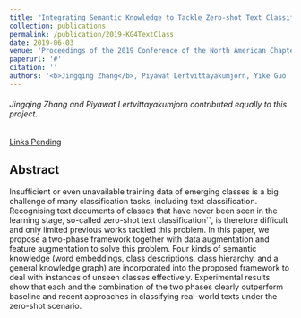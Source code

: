 ```yaml
---
title: "Integrating Semantic Knowledge to Tackle Zero-shot Text Classification"
collection: publications
permalink: /publication/2019-KG4TextClass
date: 2019-06-03
venue: 'Proceedings of the 2019 Conference of the North American Chapter of the Association for Computational Linguistics: Human Language Technologies (NAACL-HLT)'
paperurl: '#'
citation: ''
authors: '<b>Jingqing Zhang</b>, Piyawat Lertvittayakumjorn, Yike Guo'
---
```


###### Jingqing Zhang and Piyawat Lertvittayakumjorn contributed equally to this project.

[Links Pending](#)

## Abstract
Insufficient or even unavailable training data of emerging classes is a big challenge of many classification tasks, including text classification.
Recognising text documents of classes that have never been seen in the learning stage, so-called zero-shot text classification``, is therefore difficult and only limited previous works tackled this problem.
In this paper, we propose a two-phase framework together with data augmentation and feature augmentation to solve this problem. Four kinds of semantic knowledge (word embeddings, class descriptions, class hierarchy, and a general knowledge graph) are incorporated into the proposed framework to deal with instances of unseen classes effectively. Experimental results show that each and the combination of the two phases clearly outperform baseline and recent approaches in classifying real-world texts under the zero-shot scenario. 


